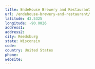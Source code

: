 ```yaml
---
title: EndeHouse Brewery and Restaurant
url: /endehouse-brewery-and-restaurant/
latitude: 43.5325
longitude: -90.0026
address1: 
address2: 
city: Reedsburg
state: Wisconsin
code: 
country: United States
phone: 
website: 
---
```


